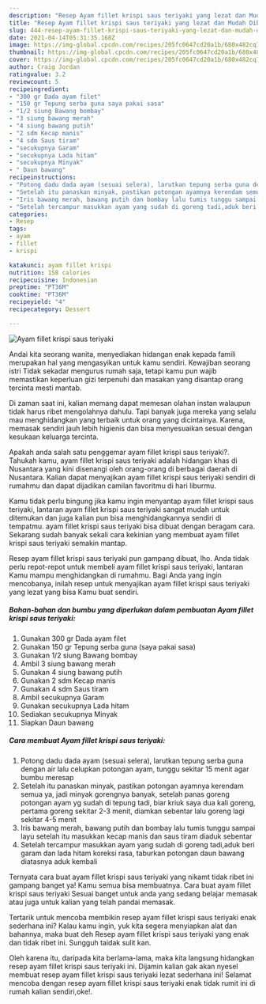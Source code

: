 ```yaml
---
description: "Resep Ayam fillet krispi saus teriyaki yang lezat dan Mudah Dibuat"
title: "Resep Ayam fillet krispi saus teriyaki yang lezat dan Mudah Dibuat"
slug: 444-resep-ayam-fillet-krispi-saus-teriyaki-yang-lezat-dan-mudah-dibuat
date: 2021-04-14T05:31:35.168Z
image: https://img-global.cpcdn.com/recipes/205fc0647cd20a1b/680x482cq70/ayam-fillet-krispi-saus-teriyaki-foto-resep-utama.jpg
thumbnail: https://img-global.cpcdn.com/recipes/205fc0647cd20a1b/680x482cq70/ayam-fillet-krispi-saus-teriyaki-foto-resep-utama.jpg
cover: https://img-global.cpcdn.com/recipes/205fc0647cd20a1b/680x482cq70/ayam-fillet-krispi-saus-teriyaki-foto-resep-utama.jpg
author: Craig Jordan
ratingvalue: 3.2
reviewcount: 5
recipeingredient:
- "300 gr Dada ayam filet"
- "150 gr Tepung serba guna saya pakai sasa"
- "1/2 siung Bawang bombay"
- "3 siung bawang merah"
- "4 siung bawang putih"
- "2 sdm Kecap manis"
- "4 sdm Saus tiram"
- "secukupnya Garam"
- "secukupnya Lada hitam"
- "secukupnya Minyak"
- " Daun bawang"
recipeinstructions:
- "Potong dadu dada ayam (sesuai selera), larutkan tepung serba guna dengan air lalu celupkan potongan ayam, tunggu sekitar 15 menit agar bumbu meresap"
- "Setelah itu panaskan minyak, pastikan potongan ayamnya kerendam semua ya, jadi minyak gorengnya banyak, setelah panas goreng potongan ayam yg sudah di tepung tadi, biar kriuk saya dua kali goreng, pertama goreng sekitar 2-3 menit, diamkan sebentar lalu goreng lagi sekitar 4-5 menit"
- "Iris bawang merah, bawang putih dan bombay lalu tumis tunggu sampai layu setelah itu masukkan kecap manis dan saus tiram diaduk sebentar"
- "Setelah tercampur masukkan ayam yang sudah di goreng tadi,aduk beri garam dan lada hitam koreksi rasa, taburkan potongan daun bawang diatasnya aduk kembali"
categories:
- Resep
tags:
- ayam
- fillet
- krispi

katakunci: ayam fillet krispi 
nutrition: 158 calories
recipecuisine: Indonesian
preptime: "PT36M"
cooktime: "PT36M"
recipeyield: "4"
recipecategory: Dessert

---
```



![Ayam fillet krispi saus teriyaki](https://img-global.cpcdn.com/recipes/205fc0647cd20a1b/680x482cq70/ayam-fillet-krispi-saus-teriyaki-foto-resep-utama.jpg)

Andai kita seorang wanita, menyediakan hidangan enak kepada famili merupakan hal yang mengasyikan untuk kamu sendiri. Kewajiban seorang istri Tidak sekadar mengurus rumah saja, tetapi kamu pun wajib memastikan keperluan gizi terpenuhi dan masakan yang disantap orang tercinta mesti mantab.

Di zaman  saat ini, kalian memang dapat memesan olahan instan walaupun tidak harus ribet mengolahnya dahulu. Tapi banyak juga mereka yang selalu mau menghidangkan yang terbaik untuk orang yang dicintainya. Karena, memasak sendiri jauh lebih higienis dan bisa menyesuaikan sesuai dengan kesukaan keluarga tercinta. 



Apakah anda salah satu penggemar ayam fillet krispi saus teriyaki?. Tahukah kamu, ayam fillet krispi saus teriyaki adalah hidangan khas di Nusantara yang kini disenangi oleh orang-orang di berbagai daerah di Nusantara. Kalian dapat menyajikan ayam fillet krispi saus teriyaki sendiri di rumahmu dan dapat dijadikan camilan favoritmu di hari liburmu.

Kamu tidak perlu bingung jika kamu ingin menyantap ayam fillet krispi saus teriyaki, lantaran ayam fillet krispi saus teriyaki sangat mudah untuk ditemukan dan juga kalian pun bisa menghidangkannya sendiri di tempatmu. ayam fillet krispi saus teriyaki bisa dibuat dengan beragam cara. Sekarang sudah banyak sekali cara kekinian yang membuat ayam fillet krispi saus teriyaki semakin mantap.

Resep ayam fillet krispi saus teriyaki pun gampang dibuat, lho. Anda tidak perlu repot-repot untuk membeli ayam fillet krispi saus teriyaki, lantaran Kamu mampu menghidangkan di rumahmu. Bagi Anda yang ingin mencobanya, inilah resep untuk menyajikan ayam fillet krispi saus teriyaki yang lezat yang bisa Kamu buat sendiri.

<!--inarticleads1-->

##### Bahan-bahan dan bumbu yang diperlukan dalam pembuatan Ayam fillet krispi saus teriyaki:

1. Gunakan 300 gr Dada ayam filet
1. Gunakan 150 gr Tepung serba guna (saya pakai sasa)
1. Gunakan 1/2 siung Bawang bombay
1. Ambil 3 siung bawang merah
1. Gunakan 4 siung bawang putih
1. Gunakan 2 sdm Kecap manis
1. Gunakan 4 sdm Saus tiram
1. Ambil secukupnya Garam
1. Gunakan secukupnya Lada hitam
1. Sediakan secukupnya Minyak
1. Siapkan  Daun bawang




<!--inarticleads2-->

##### Cara membuat Ayam fillet krispi saus teriyaki:

1. Potong dadu dada ayam (sesuai selera), larutkan tepung serba guna dengan air lalu celupkan potongan ayam, tunggu sekitar 15 menit agar bumbu meresap
1. Setelah itu panaskan minyak, pastikan potongan ayamnya kerendam semua ya, jadi minyak gorengnya banyak, setelah panas goreng potongan ayam yg sudah di tepung tadi, biar kriuk saya dua kali goreng, pertama goreng sekitar 2-3 menit, diamkan sebentar lalu goreng lagi sekitar 4-5 menit
1. Iris bawang merah, bawang putih dan bombay lalu tumis tunggu sampai layu setelah itu masukkan kecap manis dan saus tiram diaduk sebentar
1. Setelah tercampur masukkan ayam yang sudah di goreng tadi,aduk beri garam dan lada hitam koreksi rasa, taburkan potongan daun bawang diatasnya aduk kembali




Ternyata cara buat ayam fillet krispi saus teriyaki yang nikamt tidak ribet ini gampang banget ya! Kamu semua bisa membuatnya. Cara buat ayam fillet krispi saus teriyaki Sesuai banget untuk anda yang sedang belajar memasak atau juga untuk kalian yang telah pandai memasak.

Tertarik untuk mencoba membikin resep ayam fillet krispi saus teriyaki enak sederhana ini? Kalau kamu ingin, yuk kita segera menyiapkan alat dan bahannya, maka buat deh Resep ayam fillet krispi saus teriyaki yang enak dan tidak ribet ini. Sungguh taidak sulit kan. 

Oleh karena itu, daripada kita berlama-lama, maka kita langsung hidangkan resep ayam fillet krispi saus teriyaki ini. Dijamin kalian gak akan nyesel membuat resep ayam fillet krispi saus teriyaki lezat sederhana ini! Selamat mencoba dengan resep ayam fillet krispi saus teriyaki enak tidak rumit ini di rumah kalian sendiri,oke!.


